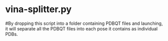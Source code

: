 # vina-splitter.py
#By dropping this script into a folder containing PDBQT files and launching, 
it will separate all the PDBQT files into each pose it contains as individual PDBs.
